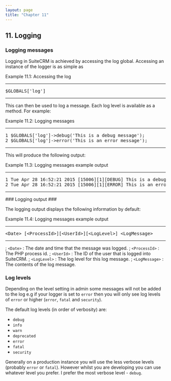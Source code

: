 ```yaml
---
layout: page
title: "Chapter 11"
---
```

<span id="chap10.xhtml"></span>

<div>

## <span class="section-number">11. </span>Logging ##

### Logging messages ###

Logging in SuiteCRM is achieved by accessing the log global. Accessing an instance of the logger is as simple as

<div class="code-block">

Example 11.1: Accessing the log


-----

<div class="highlight">

<pre>$GLOBALS['log']</pre>

</div>

-----


</div>
This can then be used to log a message. Each log level is available as a method. For example:

<div class="code-block">

Example 11.2: Logging messages


-----

<div class="highlight">

<pre>1 $GLOBALS['log']-&gt;debug('This is a debug message');
2 $GLOBALS['log']-&gt;error('This is an error message');</pre>

</div>

-----


</div>
This will produce the following output:

<div class="code-block">

Example 11.3: Logging messages example output


-----

<div class="highlight">

<pre>1 Tue Apr 28 16:52:21 2015 [15006][1][DEBUG] This is a debug message
2 Tue Apr 28 16:52:21 2015 [15006][1][ERROR] This is an error message</pre>

</div>

-----


</div>
### Logging output ###

The logging output displays the following information by default:

<div class="code-block">

Example 11.4: Logging messages example output


-----

<div class="highlight">

<pre>&lt;Date&gt; [&lt;ProcessId&gt;][&lt;UserId&gt;][&lt;LogLevel&gt;] &lt;LogMessage&gt;</pre>

</div>

-----


</div>
; <code>&lt;Date&gt;</code>
: The date and time that the message was logged.
; <code>&lt;ProcessId&gt;</code>
: The PHP process id.
; <code>&lt;UserId&gt;</code>
: The ID of the user that is logged into SuiteCRM.
; <code>&lt;LogLevel&gt;</code>
: The log level for this log message.
; <code>&lt;LogMessage&gt;</code>
: The contents of the log message.

### Log levels ###

Depending on the level setting in admin some messages will not be added to the log e.g if your logger is set to <code>error</code> then you will only see log levels of <code>error</code> or higher (<code>error</code>, <code>fatal</code> and <code>security</code>).

The default log levels (in order of verbosity) are:

* <code>debug</code>
* <code>info</code>
* <code>warn</code>
* <code>deprecated</code>
* <code>error</code>
* <code>fatal</code>
* <code>security</code>

Generally on a production instance you will use the less verbose levels (probably <code>error</code> or <code>fatal</code>). However whilst you are developing you can use whatever level you prefer. I prefer the most verbose level - <code>debug</code>.


</div>
